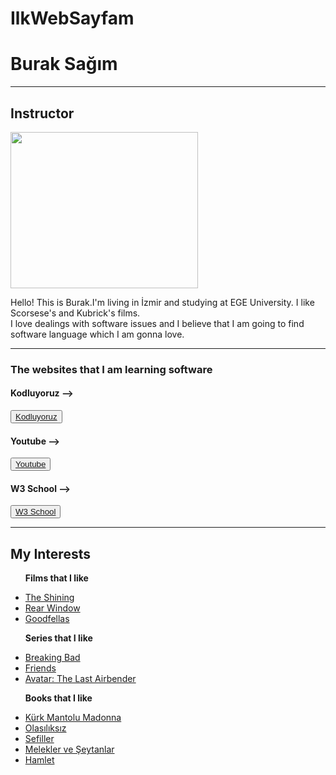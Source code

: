 # IlkWebSayfam
<body>
    <h1>Burak Sağım</h1>
    <hr>
<h2>Instructor</h2> <img height= 250 width= 300 src="C:\Users\burak\Desktop\patika\Başlangıç seviye frontend\HTML\img.jpg">
<p> 
    Hello! This is Burak.I'm living in İzmir and studying at EGE University. I like Scorsese's and Kubrick's films.<br>
     I love dealings with software issues and I believe that I am going to find software language which I am gonna love.
</p>
<hr>
<h3>The websites that I am learning software</h3>
    <h4>Kodluyoruz --></h4><button><a href="https://www.kodluyoruz.org">Kodluyoruz</a></button>
    <h4>Youtube --></h4><button><a href="https://www.youtube.com">Youtube</a></button>
   <h4>W3 School --></h4><button><a href="https://www.w3schools.com">W3 School</a></button>
   </h4>
   <hr> 
   <h2>My Interests</h2>
   <ul>
    <p> <b>Films that I like</b>
    <li><a href="https://www.imdb.com/title/tt0081505/" target="_blank">The Shining</a></li>
    <li><a href="https://www.imdb.com/title/tt0047396/" target="_blank">Rear Window</a></li>
    <li><a href="https://www.imdb.com/title/tt0099685/" target="_blank">Goodfellas</a></li>
</p>
   </ul>
   <ul>
    <p> <b>Series that I like</b>
        <li><a href="https://www.imdb.com/title/tt0903747/"target="_blank">Breaking Bad</a></li>
        <li><a href="https://www.imdb.com/title/tt0108778/"target="_blank">Friends</a></li>
        <li><a href="https://www.imdb.com/title/tt0417299/"target="_blank">Avatar: The Last Airbender</a></li>
    </p>
   </ul>
   <ul>
    <p> <b>Books that I like</b> 
        <li><a href="https://www.goodreads.com/book/show/220826.K_rk_Mantolu_Madonna"target="_blank">Kürk Mantolu Madonna</a></li>
        <li><a href="https://www.goodreads.com/book/show/8399007-olas-l-ks-z"target="_blank">Olasılıksız</a> </li>
        <li><a href="https://www.goodreads.com/book/show/25882478"target="_blank">Sefiller</a></li>
        <li><a href="https://www.goodreads.com/tr/book/show/960.Angels_Demons"target="_blank">Melekler ve Şeytanlar</a></li>
        <li><a href="https://www.goodreads.com/book/show/1420.Hamlet"target="_blank">Hamlet</a></li>
    </p>
   </ul>

</body> 
</html>
